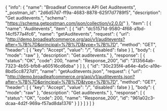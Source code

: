{
  "info": {
    "name": "Broadleaf Commerce API Get Auditevents",
    "_postman_id": "2d6d57d7-ff9a-4683-8878-625f7d7789f5",
    "description": "Get auditevents.",
    "schema": "https://schema.getpostman.com/json/collection/v2.0.0/"
  },
  "item": [
    {
      "name": "Auditevents",
      "item": [
        {
          "id": "dc51571d-9580-4f68-a1bd-14cf577a4fc6",
          "name": "getAuditevents",
          "request": {
            "url": "http://demo.broadleafcommerce.org/api/v1/auditevents?after=%7B%7D&principal=%7B%7D&type=%7B%7D",
            "method": "GET",
            "header": [
              {
                "key": "Accept",
                "value": "*/*",
                "disabled": false
              }
            ],
            "body": {
              "mode": "raw"
            },
            "description": "Get auditevents."
          },
          "response": [
            {
              "status": "OK",
              "code": 200,
              "name": "Response_200",
              "id": "313564ab-7323-4b55-bfb8-a60516cd6dba"
            }
          ]
        },
        {
          "id": "30c235f4-a64e-4a5c-a19e-8bd5cc8727d1",
          "name": "getAuditevents.json",
          "request": {
            "url": "http://demo.broadleafcommerce.org/api/v1/auditevents.json?after=%7B%7D&principal=%7B%7D&type=%7B%7D",
            "method": "GET",
            "header": [
              {
                "key": "Accept",
                "value": "*/*",
                "disabled": false
              }
            ],
            "body": {
              "mode": "raw"
            },
            "description": "Get auditevents."
          },
          "response": [
            {
              "status": "OK",
              "code": 200,
              "name": "Response_200",
              "id": "961a02c3-dcaa-4d2f-969a-f57ad8da1376"
            }
          ]
        }
      ]
    }
  ]
}
